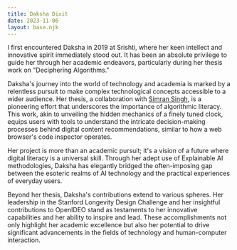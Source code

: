 ```yaml
---
title: Daksha Dixit
date: 2023-11-06
layout: base.njk
--- 
```


I first encountered Daksha in 2019 at Srishti, where her keen intellect and innovative spirit immediately stood out. It has been an absolute privilege to guide her through her academic endeavors, particularly during her thesis work on "Deciphering Algorithms."

Daksha's journey into the world of technology and academia is marked by a relentless pursuit to make complex technological concepts accessible to a wider audience. Her thesis, a collaboration with [Simran Singh](/students/simran-singh/), is a pioneering effort that underscores the importance of algorithmic literacy. This work, akin to unveiling the hidden mechanics of a finely tuned clock, equips users with tools to understand the intricate decision-making processes behind digital content recommendations, similar to how a web browser's code inspector operates.

Her project is more than an academic pursuit; it's a vision of a future where digital literacy is a universal skill. Through her adept use of Explainable AI methodologies, Daksha has elegantly bridged the often-imposing gap between the esoteric realms of AI technology and the practical experiences of everyday users.

Beyond her thesis, Daksha's contributions extend to various spheres. Her leadership in the Stanford Longevity Design Challenge and her insightful contributions to OpenIDEO stand as testaments to her innovative capabilities and her ability to inspire and lead. These accomplishments not only highlight her academic excellence but also her potential to drive significant advancements in the fields of technology and human-computer interaction.